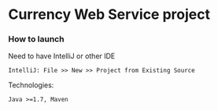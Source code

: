 # Currency Web Service project

### How to launch


Need to have IntelliJ or other IDE 
```
IntelliJ: File >> New >> Project from Existing Source
```

Technologies: 
```
Java >=1.7, Maven
```